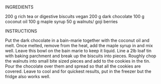 INGREDIENTS

200 g rich tea or digestive biscuits vegan
200 g dark chocolate
100 g coconut oil
100 g maple syrup
50 g walnuts/ goji berries

INSTRUCTIONS

Put the dark chocolate in a bain-marie together with the coconut oil and melt. Once melted, remove from the heat, add the maple syrup in and mix well. Leave this bowl on the bain marie to keep it liquid.
Line a 2lb loaf tin with baking parchment and break up the biscuits into pieces.
Roughly chop the walnuts into small bite sized pieces and add to the cookies in the tin. Pour the chocolate over them and spread so that all the cookies are covered.
Leave to cool and for quickest results, put in the freezer but the fridge also works well.
